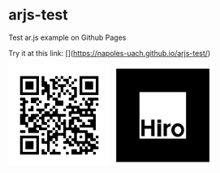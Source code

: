 # arjs-test
Test ar.js example on Github Pages

Try it at this link: [[](https://img.shields.io/badge/Augmented-Reality-red)](https://napoles-uach.github.io/arjs-test/)

<img src="https://github.com/napoles-uach/arjs-test/blob/main/frame.png" width="200" height="200" />

<img src="https://github.com/napoles-uach/arjs-test/blob/main/hiro.png" width="200" height="200" />
